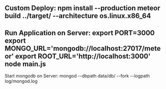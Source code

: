 Custom Deploy:
npm install --production
meteor build ../target/ --architecture os.linux.x86_64
------------------------------------------------------
Run Application on Server:
export PORT=3000
export MONGO_URL='mongodb://localhost:27017/meteor'
export ROOT_URL='http://localhost:3000'
node main.js
------------------------------------------------------
Start mongodb on Server:
mongod --dbpath data/db/ --fork --logpath log/mongod.log
